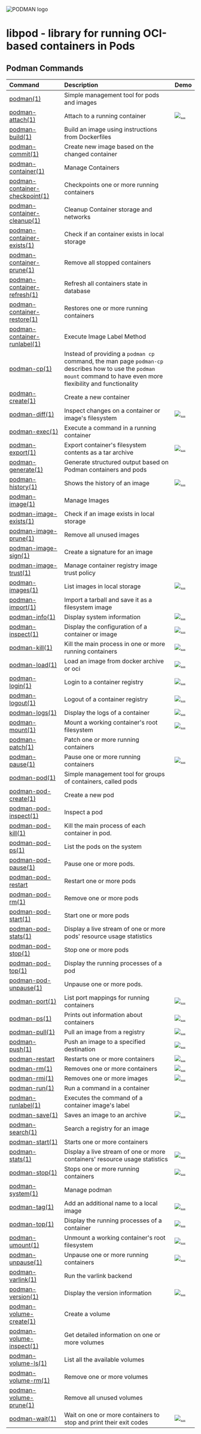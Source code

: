 ![PODMAN logo](logo/podman-logo-source.svg)
# libpod - library for running OCI-based containers in Pods

## Podman Commands
| Command                                                  | Description                                                               | Demo|
| :------------------------------------------------------- | :------------------------------------------------------------------------ | :----|
| [podman(1)](/docs/podman.1.md)                           | Simple management tool for pods and images                                ||
| [podman-attach(1)](/docs/podman-attach.1.md)             | Attach to a running container                                             |[![...](/docs/play.png)](https://asciinema.org/a/XDlocUrHVETFECg4zlO9nBbLf)|
| [podman-build(1)](/docs/podman-build.1.md)               | Build an image using instructions from Dockerfiles                        ||
| [podman-commit(1)](/docs/podman-commit.1.md)             | Create new image based on the changed container                           ||
| [podman-container(1)](/docs/podman-container.1.md)       | Manage Containers                     				       ||
| [podman-container-checkpoint(1)](/docs/podman-container-checkpoint.1.md) | Checkpoints one or more running containers                ||
| [podman-container-cleanup(1)](/docs/podman-container-cleanup.1.md)       | Cleanup Container storage and networks                    ||
| [podman-container-exists(1)](/docs/podman-container-exists.1.md)         | Check if an container exists in local storage	       ||
| [podman-container-prune(1)](/docs/podman-container-prune.1.md)           | Remove all stopped containers                             ||
| [podman-container-refresh(1)](/docs/podman-container-refresh.1.md)       | Refresh all containers state in database                  ||
| [podman-container-restore(1)](/docs/podman-container-restore.1.md)       | Restores one or more running containers                   ||
| [podman-container-runlabel(1)](/docs/podman-container-runlabel.1.md)     | Execute Image Label Method	     			       ||
| [podman-cp(1)](/docs/podman-cp.1.md)                     | Instead of providing a `podman cp` command, the man page `podman-cp` describes how to use the `podman mount` command to have even more flexibility and functionality||
| [podman-create(1)](/docs/podman-create.1.md)             | Create a new container                                                    ||
| [podman-diff(1)](/docs/podman-diff.1.md)                 | Inspect changes on a container or image's filesystem                      |[![...](/docs/play.png)](https://asciinema.org/a/FXfWB9CKYFwYM4EfqW3NSZy1G)|
| [podman-exec(1)](/docs/podman-exec.1.md)                 | Execute a command in a running container
| [podman-export(1)](/docs/podman-export.1.md)             | Export container's filesystem contents as a tar archive                   |[![...](/docs/play.png)](https://asciinema.org/a/913lBIRAg5hK8asyIhhkQVLtV)|
| [podman-generate(1)](/docs/podman-generate.1.md)         | Generate structured output based on Podman containers and pods | |
| [podman-history(1)](/docs/podman-history.1.md)           | Shows the history of an image                                             |[![...](/docs/play.png)](https://asciinema.org/a/bCvUQJ6DkxInMELZdc5DinNSx)|
| [podman-image(1)](/docs/podman-image.1.md)               | Manage Images||
| [podman-image-exists(1)](/docs/podman-image-exists.1.md) | Check if an image exists in local storage||
| [podman-image-prune(1)](/docs/podman-image-prune.1.md)   | Remove all unused images||
| [podman-image-sign(1)](/docs/podman-image-sign.1.md)     | Create a signature for an image||
| [podman-image-trust(1)](/docs/podman-image-trust.1.md)   | Manage container registry image trust policy||
| [podman-images(1)](/docs/podman-images.1.md)             | List images in local storage                                              |[![...](/docs/play.png)](https://asciinema.org/a/133649)|
| [podman-import(1)](/docs/podman-import.1.md)             | Import a tarball and save it as a filesystem image                        ||
| [podman-info(1)](/docs/podman-info.1.md)                 | Display system information                                                |[![...](/docs/play.png)](https://asciinema.org/a/yKbi5fQ89y5TJ8e1RfJd4ivTD)|
| [podman-inspect(1)](/docs/podman-inspect.1.md)           | Display the configuration of a container or image                         |[![...](/docs/play.png)](https://asciinema.org/a/133418)|
| [podman-kill(1)](/docs/podman-kill.1.md)                 | Kill the main process in one or more running containers                   |[![...](/docs/play.png)](https://asciinema.org/a/3jNos0A5yzO4hChu7ddKkUPw7)|
| [podman-load(1)](/docs/podman-load.1.md)                 | Load an image from docker archive or oci                                  |[![...](/docs/play.png)](https://asciinema.org/a/kp8kOaexEhEa20P1KLZ3L5X4g)|
| [podman-login(1)](/docs/podman-login.1.md)               | Login to a container registry						   |[![...](/docs/play.png)](https://asciinema.org/a/oNiPgmfo1FjV2YdesiLpvihtV)|
| [podman-logout(1)](/docs/podman-logout.1.md)             | Logout of a container registry                                            |[![...](/docs/play.png)](https://asciinema.org/a/oNiPgmfo1FjV2YdesiLpvihtV)|
| [podman-logs(1)](/docs/podman-logs.1.md)                 | Display the logs of a container                                           |[![...](/docs/play.png)](https://asciinema.org/a/MZPTWD5CVs3dMREkBxQBY9C5z)|
| [podman-mount(1)](/docs/podman-mount.1.md)               | Mount a working container's root filesystem                               |[![...](/docs/play.png)](https://asciinema.org/a/YSP6hNvZo0RGeMHDA97PhPAf3)|
| [podman-patch(1)](/docs/podman-patch.1.md)               | Patch one or more running containers                                      ||
| [podman-pause(1)](/docs/podman-pause.1.md)               | Pause one or more running containers                                      |[![...](/docs/play.png)](https://asciinema.org/a/141292)|
| [podman-pod(1)](/docs/podman-pod.1.md)                   | Simple management tool for groups of containers, called pods              ||
| [podman-pod-create(1)](/docs/podman-pod-create.1.md)     | Create a new pod                                                          ||
| [podman-pod-inspect(1)](/docs/podman-pod-inspect.1.md)   | Inspect a pod                                                             ||
| [podman-pod-kill(1)](podman-pod-kill.1.md)               | Kill the main process of each container in pod.                           ||
| [podman-pod-ps(1)](/docs/podman-pod-ps.1.md)             | List the pods on the system                                               ||
| [podman-pod-pause(1)](podman-pod-pause.1.md)             | Pause one or more pods.                                                   ||
| [podman-pod-restart](/docs/podman-pod-restart.1.md)      | Restart one or more pods                                                  ||
| [podman-pod-rm(1)](/docs/podman-pod-rm.1.md)             | Remove one or more pods                                                   ||
| [podman-pod-start(1)](/docs/podman-pod-start.1.md)       | Start one or more pods                                                    ||
| [podman-pod-stats(1)](/docs/podman-pod-stats.1.md)       | Display a live stream of one or more pods' resource usage statistics      ||                                               ||
| [podman-pod-stop(1)](/docs/podman-pod-stop.1.md)         | Stop one or more pods                                                     ||
| [podman-pod-top(1)](/docs/podman-pod-top.1.md)           | Display the running processes of a pod                                    ||
| [podman-pod-unpause(1)](podman-pod-unpause.1.md)         | Unpause one or more pods.                                                 ||
| [podman-port(1)](/docs/podman-port.1.md)                 | List port mappings for running containers                                 |[![...](/docs/play.png)]()|
| [podman-ps(1)](/docs/podman-ps.1.md)                     | Prints out information about containers                                   |[![...](/docs/play.png)](https://asciinema.org/a/bbT41kac6CwZ5giESmZLIaTLR)|
| [podman-pull(1)](/docs/podman-pull.1.md)                 | Pull an image from a registry                                             |[![...](/docs/play.png)](https://asciinema.org/a/lr4zfoynHJOUNu1KaXa1dwG2X)|
| [podman-push(1)](/docs/podman-push.1.md)                 | Push an image to a specified destination                                  |[![...](/docs/play.png)](https://asciinema.org/a/133276)|
| [podman-restart](/docs/podman-restart.1.md)              | Restarts one or more containers                                           |[![...](/docs/play.png)](https://asciinema.org/a/jiqxJAxcVXw604xdzMLTkQvHM)|
| [podman-rm(1)](/docs/podman-rm.1.md)                     | Removes one or more containers                                            |[![...](/docs/play.png)](https://asciinema.org/a/7EMk22WrfGtKWmgHJX9Nze1Qp)|
| [podman-rmi(1)](/docs/podman-rmi.1.md)                   | Removes one or more images                                                |[![...](/docs/play.png)](https://asciinema.org/a/133799)|
| [podman-run(1)](/docs/podman-run.1.md)                   | Run a command in a container                                              ||
| [podman-runlabel(1)](/docs/podman-container-runlabel.1.md)                   | Executes the command of a container image's label                                              ||
| [podman-save(1)](/docs/podman-save.1.md)                 | Saves an image to an archive                                              |[![...](/docs/play.png)](https://asciinema.org/a/kp8kOaexEhEa20P1KLZ3L5X4g)|
| [podman-search(1)](/docs/podman-search.1.md)             | Search a registry for an image                                            ||
| [podman-start(1)](/docs/podman-start.1.md)               | Starts one or more containers
| [podman-stats(1)](/docs/podman-stats.1.md)               | Display a live stream of one or more containers' resource usage statistics|[![...](/docs/play.png)](https://asciinema.org/a/vfUPbAA5tsNWhsfB9p25T6xdr)|
| [podman-stop(1)](/docs/podman-stop.1.md)                 | Stops one or more running containers                                      |[![...](/docs/play.png)](https://asciinema.org/a/KNRF9xVXeaeNTNjBQVogvZBcp)|
| [podman-system(1)](/docs/podman-system.1.md)             | Manage podman                      				       ||
| [podman-tag(1)](/docs/podman-tag.1.md)                   | Add an additional name to a local image                                   |[![...](/docs/play.png)](https://asciinema.org/a/133803)|
| [podman-top(1)](/docs/podman-top.1.md)                   | Display the running processes of a container              |[![...](/docs/play.png)](https://asciinema.org/a/5WCCi1LXwSuRbvaO9cBUYf3fk)|
| [podman-umount(1)](/docs/podman-umount.1.md)             | Unmount a working container's root filesystem                             |[![...](/docs/play.png)](https://asciinema.org/a/MZPTWD5CVs3dMREkBxQBY9C5z)|
| [podman-unpause(1)](/docs/podman-unpause.1.md)           | Unpause one or more running containers                                    |[![...](/docs/play.png)](https://asciinema.org/a/141292)|
| [podman-varlink(1)](/docs/podman-varlink.1.md)           | Run the varlink backend                                           ||
| [podman-version(1)](/docs/podman-version.1.md)           | Display the version information                                           |[![...](/docs/play.png)](https://asciinema.org/a/mfrn61pjZT9Fc8L4NbfdSqfgu)|
| [podman-volume-create(1)](/docs/podman-volume-create.1.md) | Create a volume ||
| [podman-volume-inspect(1)](/docs/podman-volume-inspect.1.md) | Get detailed information on one or more volumes ||
| [podman-volume-ls(1)](/docs/podman-volume-ls.1.md)       | List all the available volumes ||
| [podman-volume-rm(1)](/docs/podman-volume-rm.1.md)       | Remove one or more volumes ||
| [podman-volume-prune(1)](/docs/podman-volume-prune.1.md) | Remove all unused volumes ||
| [podman-wait(1)](/docs/podman-wait.1.md)                 | Wait on one or more containers to stop and print their exit codes  |[![...](/docs/play.png)](https://asciinema.org/a/QNPGKdjWuPgI96GcfkycQtah0)|
